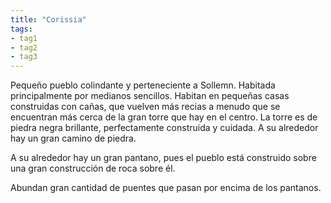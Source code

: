 ```yaml
---
title: "Corissia"
tags: 
- tag1
- tag2
- tag3
---
```


Pequeño pueblo colindante y perteneciente a Sollemn. Habitada principalmente por medianos sencillos. Habitan en pequeñas casas construidas con cañas, que vuelven más recias a menudo que se encuentran más cerca de la gran torre que hay en el centro. La torre es de piedra negra brillante, perfectamente construida y cuidada. A su alrededor hay un gran camino de piedra.

A su alrededor hay un gran pantano, pues el pueblo está construido sobre una gran construcción de roca sobre él.

Abundan gran cantidad de puentes que pasan por encima de los pantanos.